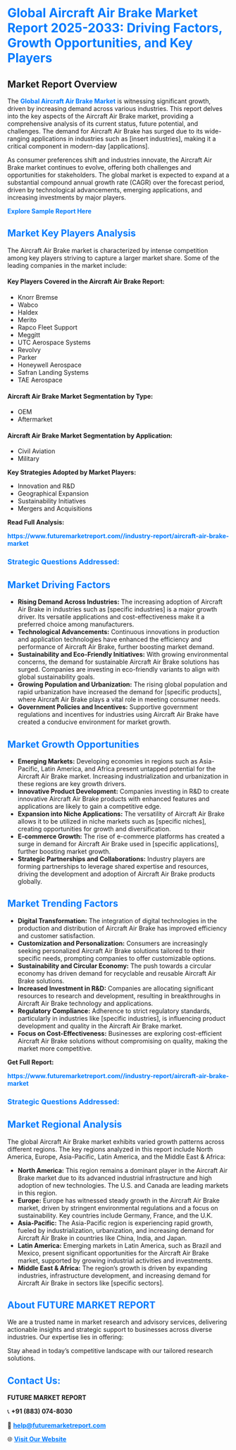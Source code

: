 <h1 style="color: #007BFF;">Global Aircraft Air Brake Market Report 2025-2033: Driving Factors, Growth Opportunities, and Key Players</h1>

<section id="overview">
<h2>Market Report Overview</h2>
<p>The <a href="https://www.futuremarketreport.com//industry-report/aircraft-air-brake-market" style="color: #007BFF; text-decoration: none;"><strong>Global Aircraft Air Brake Market</strong></a> is witnessing significant growth, driven by increasing demand across various industries. This report delves into the key aspects of the Aircraft Air Brake market, providing a comprehensive analysis of its current status, future potential, and challenges. The demand for Aircraft Air Brake has surged due to its wide-ranging applications in industries such as [insert industries], making it a critical component in modern-day [applications].</p>
<p>As consumer preferences shift and industries innovate, the Aircraft Air Brake market continues to evolve, offering both challenges and opportunities for stakeholders. The global market is expected to expand at a substantial compound annual growth rate (CAGR) over the forecast period, driven by technological advancements, emerging applications, and increasing investments by major players.</p>
</section>

<section id="overview">
<p><a href="https://www.futuremarketreport.com//request-sample/reportId=46011" style="color: #007BFF; text-decoration: none;"><strong>Explore Sample Report Here</strong></a></p>
</section>

<section id="key-players">
<h2 style="color: #007BFF;">Market Key Players Analysis</h2>
<p>The Aircraft Air Brake market is characterized by intense competition among key players striving to capture a larger market share. Some of the leading companies in the market include:</p>
<h4>Key Players Covered in the Aircraft Air Brake Report:</h4>
<ul><li>Knorr Bremse</li><li>Wabco</li><li>Haldex</li><li>Merito</li><li>Rapco Fleet Support</li><li>Meggitt</li><li>UTC Aerospace Systems</li><li>Revolvy</li><li>Parker</li><li>Honeywell Aerospace</li><li>Safran Landing Systems</li><li>TAE Aerospace</li></ul>
<h4>Aircraft Air Brake Market Segmentation by Type:</h4>
<ul><li>OEM</li><li>Aftermarket</li></ul>

<h4>Aircraft Air Brake Market Segmentation by Application:</h4>
<ul><li>Civil Aviation</li><li>Military</li></ul>
<p><strong>Key Strategies Adopted by Market Players:</strong></p>
<ul>
<li>Innovation and R&D</li>
<li>Geographical Expansion</li>
<li>Sustainability Initiatives</li>
<li>Mergers and Acquisitions</li>
</ul>
</section>

<section>
<p><strong>Read Full Analysis: </strong></p><a href="https://www.futuremarketreport.com//industry-report/aircraft-air-brake-market" style="color: #007BFF; text-decoration: none;"><strong>https://www.futuremarketreport.com//industry-report/aircraft-air-brake-market</strong></a>
<h3 style="color: #007BFF;">Strategic Questions Addressed:</h3>
</section>

<section id="driving-factors">
<h2 style="color: #007BFF;">Market Driving Factors</h2>
<ul>
<li><strong>Rising Demand Across Industries:</strong> The increasing adoption of Aircraft Air Brake in industries such as [specific industries] is a major growth driver. Its versatile applications and cost-effectiveness make it a preferred choice among manufacturers.</li>
<li><strong>Technological Advancements:</strong> Continuous innovations in production and application technologies have enhanced the efficiency and performance of Aircraft Air Brake, further boosting market demand.</li>
<li><strong>Sustainability and Eco-Friendly Initiatives:</strong> With growing environmental concerns, the demand for sustainable Aircraft Air Brake solutions has surged. Companies are investing in eco-friendly variants to align with global sustainability goals.</li>
<li><strong>Growing Population and Urbanization:</strong> The rising global population and rapid urbanization have increased the demand for [specific products], where Aircraft Air Brake plays a vital role in meeting consumer needs.</li>
<li><strong>Government Policies and Incentives:</strong> Supportive government regulations and incentives for industries using Aircraft Air Brake have created a conducive environment for market growth.</li>
</ul>
</section>

<section id="growth-opportunities">
<h2 style="color: #007BFF;">Market Growth Opportunities</h2>
<ul>
<li><strong>Emerging Markets:</strong> Developing economies in regions such as Asia-Pacific, Latin America, and Africa present untapped potential for the Aircraft Air Brake market. Increasing industrialization and urbanization in these regions are key growth drivers.</li>
<li><strong>Innovative Product Development:</strong> Companies investing in R&D to create innovative Aircraft Air Brake products with enhanced features and applications are likely to gain a competitive edge.</li>
<li><strong>Expansion into Niche Applications:</strong> The versatility of Aircraft Air Brake allows it to be utilized in niche markets such as [specific niches], creating opportunities for growth and diversification.</li>
<li><strong>E-commerce Growth:</strong> The rise of e-commerce platforms has created a surge in demand for Aircraft Air Brake used in [specific applications], further boosting market growth.</li>
<li><strong>Strategic Partnerships and Collaborations:</strong> Industry players are forming partnerships to leverage shared expertise and resources, driving the development and adoption of Aircraft Air Brake products globally.</li>
</ul>
</section>

<section id="trending-factors">
<h2 style="color: #007BFF;">Market Trending Factors</h2>
<ul>
<li><strong>Digital Transformation:</strong> The integration of digital technologies in the production and distribution of Aircraft Air Brake has improved efficiency and customer satisfaction.</li>
<li><strong>Customization and Personalization:</strong> Consumers are increasingly seeking personalized Aircraft Air Brake solutions tailored to their specific needs, prompting companies to offer customizable options.</li>
<li><strong>Sustainability and Circular Economy:</strong> The push towards a circular economy has driven demand for recyclable and reusable Aircraft Air Brake solutions.</li>
<li><strong>Increased Investment in R&D:</strong> Companies are allocating significant resources to research and development, resulting in breakthroughs in Aircraft Air Brake technology and applications.</li>
<li><strong>Regulatory Compliance:</strong> Adherence to strict regulatory standards, particularly in industries like [specific industries], is influencing product development and quality in the Aircraft Air Brake market.</li>
<li><strong>Focus on Cost-Effectiveness:</strong> Businesses are exploring cost-efficient Aircraft Air Brake solutions without compromising on quality, making the market more competitive.</li>
</ul>
</section>

<section>
<p><strong>Get Full Report: </strong></p><a href="https://www.futuremarketreport.com//industry-report/aircraft-air-brake-market" style="color: #007BFF; text-decoration: none;"><strong>https://www.futuremarketreport.com//industry-report/aircraft-air-brake-market</strong></a>
<h3 style="color: #007BFF;">Strategic Questions Addressed:</h3>
</section>


<section id="regional-analysis">
<h2 style="color: #007BFF;">Market Regional Analysis</h2>
<p>The global Aircraft Air Brake market exhibits varied growth patterns across different regions. The key regions analyzed in this report include North America, Europe, Asia-Pacific, Latin America, and the Middle East & Africa:</p>
<ul>
<li><strong>North America:</strong> This region remains a dominant player in the Aircraft Air Brake market due to its advanced industrial infrastructure and high adoption of new technologies. The U.S. and Canada are leading markets in this region.</li>
<li><strong>Europe:</strong> Europe has witnessed steady growth in the Aircraft Air Brake market, driven by stringent environmental regulations and a focus on sustainability. Key countries include Germany, France, and the U.K.</li>
<li><strong>Asia-Pacific:</strong> The Asia-Pacific region is experiencing rapid growth, fueled by industrialization, urbanization, and increasing demand for Aircraft Air Brake in countries like China, India, and Japan.</li>
<li><strong>Latin America:</strong> Emerging markets in Latin America, such as Brazil and Mexico, present significant opportunities for the Aircraft Air Brake market, supported by growing industrial activities and investments.</li>
<li><strong>Middle East & Africa:</strong> The region’s growth is driven by expanding industries, infrastructure development, and increasing demand for Aircraft Air Brake in sectors like [specific sectors].</li>
</ul>
</section>

<footer>
<h2 style="color: #007BFF;">About FUTURE MARKET REPORT</h2>
<p>We are a trusted name in market research and advisory services, delivering actionable insights and strategic support to businesses across diverse industries. Our expertise lies in offering:</p>

<p>Stay ahead in today’s competitive landscape with our tailored research solutions.</p>

<h2 style="color: #007BFF;">Contact Us:</h2>
<p><strong>FUTURE MARKET REPORT</strong></p>
<p>📞 <strong>+91 (883) 074-8030</strong></p>
<p>📧 <strong><a href="mailto:help@futuremarketreport.com" style="color: #007BFF;">help@futuremarketreport.com</a></strong></p>
<p>🌐 <strong><a href="https://www.futuremarketreport.com/" style="color: #007BFF;">Visit Our Website</a></strong></p>
</footer>